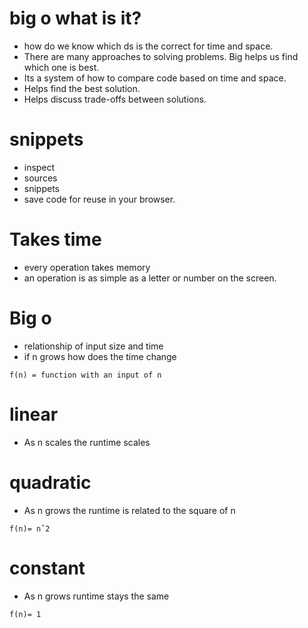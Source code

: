 # big o what is it?
- how do we know which ds is the correct for time and space.
- There are many approaches to solving problems. Big helps us find which one is best.
- Its a system of how to compare code based on time and space.
- Helps find the best solution.
- Helps discuss trade-offs between solutions.

# snippets
- inspect
- sources
- snippets
- save code for reuse in your browser.

# Takes time
- every operation takes memory
- an operation is as simple as a letter or number on the screen.

# Big o
- relationship of input size and time
- if n grows how does the time change
```
f(n) = function with an input of n

```

# linear
- As n scales the runtime scales
# quadratic
- As n grows the runtime is related to the square of n
```
f(n)= nˆ2
```
# constant
- As n grows runtime stays the same
```
f(n)= 1
```